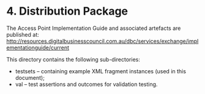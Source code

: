 # 4. Distribution Package 

The Access Point Implementation Guide and associated artefacts are published at: http://resources.digitalbusinesscouncil.com.au/dbc/services/exchange/implementationguide/current 

This directory contains the following sub-directories: 

   - testsets – containing example XML fragment instances (used in this document); 
   - val – test assertions and outcomes for validation testing. 
